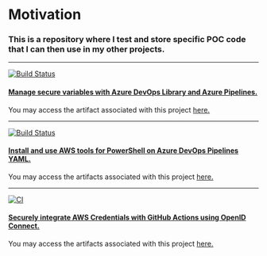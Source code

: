 # Motivation

### This is a repository where I test and store specific POC code that I can then use in my other projects.
-------------------------
[![Build Status](https://littlecoding.visualstudio.com/Open-Project/_apis/build/status/kunduso.TestProjects.add-library-variables?branchName=main)](https://littlecoding.visualstudio.com/Open-Project/_build/latest?definitionId=24&branchName=main) 
#### [Manage secure variables with Azure DevOps Library and Azure Pipelines.](https://skundunotes.com/2022/03/30/manage-secure-variables-with-azure-devops-library-and-azure-pipelines/)
You may access the artifact associated with this project [here.](./azure-devops-library-variable-group/)

-------------------------
[![Build Status](https://littlecoding.visualstudio.com/Open-Project/_apis/build/status/kunduso.TestProjects%20(1)?branchName=main)](https://littlecoding.visualstudio.com/Open-Project/_build/latest?definitionId=29&branchName=main)
#### [Install and use AWS tools for PowerShell on Azure DevOps Pipelines YAML.](https://skundunotes.com/2022/09/18/install-and-use-aws-tools-for-powershell-on-azure-devops-pipelines-yaml/)
You may access the artifacts associated with this project [here.](./install-aws-tools-powershell/)

-------------------------
[![CI](https://github.com/kunduso/TestProjects/actions/workflows/pipeline.yml/badge.svg)](https://github.com/kunduso/TestProjects/actions/workflows/pipeline.yml)
#### [Securely integrate AWS Credentials with GitHub Actions using OpenID Connect.](https://skundunotes.com/2023/02/28/securely-integrate-aws-credentials-with-github-actions-using-openid-connect/)
You may access the artifacts associated with this project [here.](./github/workflows)